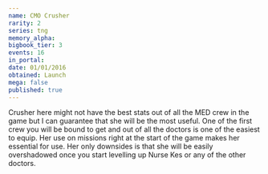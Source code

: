 ```yaml
---
name: CMO Crusher
rarity: 2
series: tng
memory_alpha:
bigbook_tier: 3
events: 16
in_portal:
date: 01/01/2016
obtained: Launch
mega: false
published: true
---
```


Crusher here might not have the best stats out of all the MED crew in the game but I can guarantee that she will be the most useful. One of the first crew you will be bound to get and out of all the doctors is one of the easiest to equip. Her use on missions right at the start of the game makes her essential for use. Her only downsides is that she will be easily overshadowed once you start levelling up Nurse Kes or any of the other doctors.
